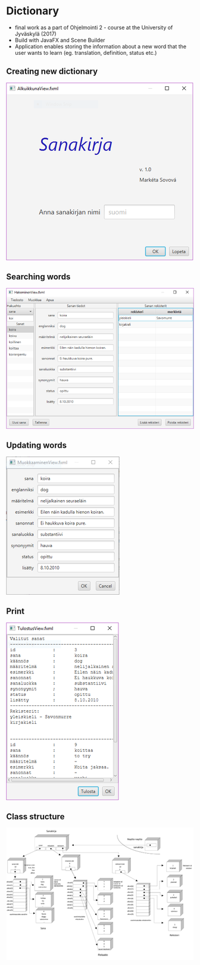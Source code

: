 # Dictionary
* final work as a part of Ohjelmointi 2 - course at the University of Jyväskylä (2017)
* Build with JavaFX and Scene Builder
* Application enables storing the information about a new word that the user wants to learn (eg. translation, definition, status etc.)

## Creating new dictionary
![](alku.png)
## Searching words
![](haku.png)
## Updating words
![](muokkaaminen.png)
## Print
![](tulosta.png)
## Class structure
![](rakenne.png)

